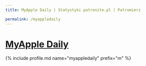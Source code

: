 ```yaml
---
title: MyApple Daily | Statystyki patronite.pl | Patromierz

permalink: /myappledaily
---
```


# [MyApple Daily](https://patronite.pl/myappledaily)

{% include profile.md name="myappledaily" prefix="m" %}
